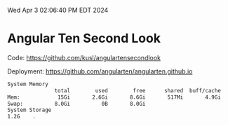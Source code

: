 Wed Apr  3 02:06:40 PM EDT 2024

# Angular Ten Second Look

Code: https://github.com/kusl/angulartensecondlook

Deployment: https://github.com/angularten/angularten.github.io

```bash
System Memory
               total        used        free      shared  buff/cache   available
Mem:            15Gi       2.6Gi       8.6Gi       517Mi       4.9Gi        12Gi
Swap:          8.0Gi          0B       8.0Gi
System Storage
1.2G	.
```
